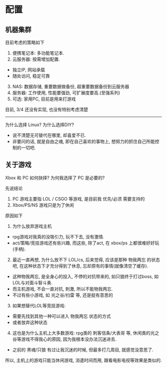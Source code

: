 # 配置

## 机器集群
目前考虑的策略如下
1. 便携笔记本: 多功能笔记本.
2. 云服务器: 按需增加配置.
  - 独立IP, 网站承载
  - 随处访问, 稳定可靠
3. NAS: 数据存储, 重要数据做备份, 超重要数据备份到云服务器
4. 服务器: 工作使用, 性能要强劲, 可扩展度要高.(至强系列)
5. 可选: 家用PC, 目前是用来打游戏

目前, 3/4 还没有实现, 也没有特别考虑清楚


---
为什么选择 Linux? 为什么选择DIY?
- 说不清楚无可替代在哪里, 却喜爱不已.
- 非要问的话, 就是自由之魂, 即在自己喜欢的事物上, 想努力的抓住自己所能控制的一切吧.

## 关于游戏
Xbox 和 PC 如何抉择? 为何我选择了 PC 是必要的?

先说结论
1. PC 游戏主要指 LOL / CSGO 等游戏, 是目前我 优先/必须 需要支持的
2. Xbox/PS/NS 游戏只是为了休闲

原因如下

1. 为什么放弃游戏主机
  - rpg游戏对我真的没吸引力, 玩不下去, 没有激情.
  - act/策略/竞技游戏还有些兴趣, 而这些, 除了act, 在 xbox/ps 上都很难好好玩(手柄).
2. 最近一直再想, 为什么放不下 LOL/cs, 后来觉得, 应该是那种 物我两忘 的状态吧, 在这种状态下才充分得到了休息, 忘却原有的事情(就像清空了缓存).
  - 这种物我两忘, 是全身心的投入, 不停的对抗带来的, 如只狼终于打过boss, 如LOL与对面斗智斗勇. 
  - 而主机游戏, 不会一直对抗, 刺激, 所以不能物我两忘. 
  - 不过有些小游戏, 如 光之谷/扫雷 等, 还是挺有意思的
3. 如果想替代LOL等竞技游戏:
  - 需要先找到其他一种可以进入 物我两忘 状态的方式
  - 或者放弃这种状态
4. 这也是为什么主机上大多数游戏: rpg类的 刺客信条/大表哥 等, 休闲类的光之谷等游戏不得我心的原因, 因为我根本没办法沉迷进去.
  - 之前的 黑魂/只狼 有过让我沉迷的时候, 但最多打几周目, 就感觉没意思了.

所以, 主机上的游戏只能当休闲游戏, 消遣时间而用, 跟看电影电视等效果是类似的.

